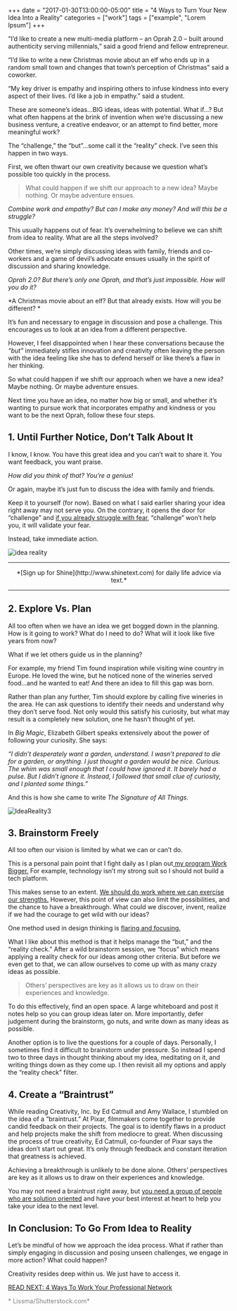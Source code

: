 +++
  date = "2017-01-30T13:00:00-05:00"
  title = "4 Ways to Turn Your New Idea Into a Reality"
  categories = ["work"]
  tags = ["example", "Lorem Ipsum"]
+++



<span class="dropcap">"I</span>’d like to create a new multi-media platform – an Oprah 2.0 – built around authenticity serving millennials,” said a good friend and fellow entrepreneur.

“I’d like to write a new Christmas movie about an elf who ends up in a random small town and changes that town’s perception of Christmas” said a coworker.

“My key driver is empathy and inspiring others to infuse kindness into every aspect of their lives. I’d like a job in empathy.” said a student. 

These are someone’s ideas…BIG ideas, ideas with potential. What if…?
But what often happens at the brink of invention when we’re discussing a new business venture, a creative endeavor, or an attempt to find better, more meaningful work?

The “challenge,” the “but”…some call it the “reality” check. I’ve seen this happen in two ways.

First, we often thwart our own creativity because we question what’s possible too quickly in the process.

> What could happen if we shift our approach to a new idea? Maybe nothing. Or maybe adventure ensues.


*Combine work and empathy? But can I make any money? And will this be a struggle?*

This usually happens out of fear. It’s overwhelming to believe we can shift from idea to reality. What are all the steps involved?

Other times, we’re simply discussing ideas with family, friends and co-workers and a game of devil’s advocate ensues usually in the spirit of discussion and sharing knowledge.

*Oprah 2.0? But there’s only one Oprah, and that’s just impossible. How will you do it?*

*A Christmas movie about an elf? But that already exists. How will you be different?
*

It’s fun and necessary to engage in discussion and pose a challenge. This encourages us to look at an idea from a different perspective.

However, I feel disappointed when I hear these conversations because the *“but”* immediately stifles innovation and creativity often leaving the person with the idea feeling like she has to defend herself or like there’s a flaw in her thinking.

So what could happen if we shift our approach when we have a new idea?
Maybe nothing. Or maybe adventure ensues.

Next time you have an idea, no matter how big or small, and whether it’s wanting to pursue work that incorporates empathy and kindness or you want to be the next Oprah, follow these four steps.

## 1. Until Further Notice, Don’t Talk About It

I know, I know. You have this great idea and you can’t wait to share it. You want feedback, you want praise.

*How did you think of that? You’re a genius!*

Or again, maybe it’s just fun to discuss the idea with family and friends.

Keep it to yourself (for now). Based on what I said earlier sharing your idea right away may not serve you. On the contrary, it opens the door for “challenge” and [if you already struggle with fear](http://advice.shinetext.com/articles/3-ways-to-slay-your-fears-and-why-we-worry-so-much/), “challenge” won’t help you, it will validate your fear.

Instead, take immediate action.

![idea reality](//images.contentful.com/awpxl2koull4/vFNF6EIw4CEmwAaMeO488/05724be709cd3579fbb0a777163ace46/IdeaReality2.jpg)


---

<center> *[Sign up for Shine](http://www.shinetext.com) for daily life advice via text.* </center>


---



## 2. Explore Vs. Plan

All too often when we have an idea we get bogged down in the planning. How is it going to work? What do I need to do? What will it look like five years from now?

What if we let others guide us in the planning?

For example, my friend Tim found inspiration while visiting wine country in Europe. He loved the wine, but he noticed none of the wineries served food…and he wanted to eat! And there an idea to fill this gap was born.

Rather than plan any further, Tim should explore by calling five wineries in the area. He can ask questions to identify their needs and understand why they don’t serve food. Not only would this satisfy his curiosity, but what may result is a completely new solution, one he hasn’t thought of yet.

In *Big Magic*, Elizabeth Gilbert speaks extensively about the power of following your curiosity. She says:

*“I didn’t desperately want a garden, understand. I wasn’t prepared to die for a garden, or anything. I just thought a garden would be nice. Curious. The whim was small enough that I could have ignored it. It barely had a pulse. But I didn’t ignore it. Instead, I followed that small clue of curiosity, and I planted some things.”*

And this is how she came to write *The Signature of All Things.*


![IdeaReality3](//images.contentful.com/awpxl2koull4/3v2ixaaaRysW6WwIQ0gKAC/78f4391bb4cec41439375626a5e83238/IdeaReality3.jpg)

## 3. Brainstorm Freely

All too often our vision is limited by what we can or can’t do.

This is a personal pain point that I fight daily as I plan out[ my program Work Bigger.](http://bit.ly/2knZbAy) For example, technology isn’t my strong suit so I should not build a tech platform.

This makes sense to an extent. [We should do work where we can exercise our strengths.](http://advice.shinetext.com/articles/6-shoulds-to-abandon-right-now/) However, this point of view can also limit the possibilities, and the chance to have a breakthrough. What could we discover, invent, realize if we had the courage to get wild with our ideas?

One method used in design thinking is [flaring and focusing.](https://www.belmamccaffrey.com/learn-the-skill-to-solve-any-problem/)

What I like about this method is that it helps manage the “but,” and the “reality check.” After a wild brainstorm session, we “focus” which means applying a reality check for our ideas among other criteria.
But before we even get to that, we can allow ourselves to come up with as many crazy ideas as possible.

> Others’ perspectives are key as it allows us to draw on their experiences and knowledge.

To do this effectively, find an open space. A large whiteboard and post it notes help so you can group ideas later on. More importantly, defer judgement during the brainstorm, go nuts, and write down as many ideas as possible.

Another option is to live the questions for a couple of days. Personally, I sometimes find it difficult to brainstorm under pressure. So instead I spend two to three days in thought thinking about my idea, meditating on it, and writing things down as they come up. I then revisit all my options and apply the “reality check” filter.

## 4. Create a “Braintrust”

While reading Creativity, Inc. by Ed Catmull and Amy Wallace, I stumbled on the idea of a “braintrust.” At Pixar, filmmakers come together to provide candid feedback on their projects. The goal is to identify flaws in a product and help projects make the shift from mediocre to great.
When discussing the process of true creativity, Ed Catmull, co-founder of Pixar says the ideas don’t start out great. It’s only through feedback and constant iteration that greatness is achieved.  

Achieving a breakthrough is unlikely to be done alone. Others’ perspectives are key as it allows us to draw on their experiences and knowledge.

You may not need a braintrust right away, but [you need a group of people who are solution oriented](http://advice.shinetext.com/articles/4-ways-to-work-your-professional-network/) and have your best interest at heart to help you take your idea to the next level.

## In Conclusion: To Go From Idea to Reality

Let’s be mindful of how we approach the idea process. What if rather than simply engaging in discussion and posing unseen challenges, we engage in more action? What could happen?

Creativity resides deep within us. We just have to access it.

[READ NEXT: 4 Ways To Work Your Professional Network](http://advice.shinetext.com/articles/4-ways-to-work-your-professional-network/)


<font color="#808080"> * Lissma/Shutterstock.com* </font>

<div class="pubexchange_module" id="pubexchange_below_content" data-pubexchange-module-id="2323"></div>

<script>(function(w, d, s, id) {
  w.PUBX=w.PUBX || {pub: "shine_text", discover: false, lazy: true};
  var js, pjs = d.getElementsByTagName(s)[0];
  if (d.getElementById(id)) return;
  js = d.createElement(s); js.id = id; js.async = true;
  js.src = "//main.pubexchange.com/loader.min.js";
  pjs.parentNode.insertBefore(js, pjs);
}(window, document, "script", "pubexchange-jssdk"));</script>

